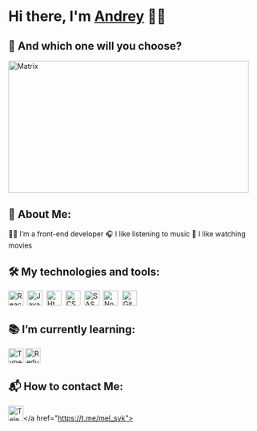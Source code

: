 <h1>Hi there, I'm <a href="https://amelin.movies.nomoredomains.club/" target="_blank">Andrey</a> ✌🏼</h1>

## 💊 And which one will you choose?

<img src="https://gifer.com/embed/1Dyk.gif" width=480 height=264.490 alt="Matrix"/>

## 👶 About Me:

👨‍💻 I’m a front-end developer
🎧 I like listening to music
🍿 I like watching movies

## 🛠 My technologies and tools:

<img src="https://img.icons8.com/color/48/null/react-native.png" height="30" alt="React"/>&nbsp;
<img src="https://img.icons8.com/color/48/null/javascript--v1.png" height="30" alt="JavaScript"/>&nbsp;
<img src="https://img.icons8.com/color/48/null/html-5--v1.png" height="30" alt="Html"/>&nbsp;
<img src="https://img.icons8.com/color/48/null/css3.png" height="30" alt="CSS"/>&nbsp;
<img src="https://img.icons8.com/color/48/null/sass.png" height="30" alt="SASS"/>&nbsp;
<img src="https://img.icons8.com/fluency/48/null/node-js.png" height="30" alt="NodeJS"/>&nbsp;
<img src="https://img.icons8.com/ios-filled/50/null/github.png" height="30" alt="GitHub"/>&nbsp;

## 📚 I’m currently learning:

<img src="https://img.icons8.com/fluency/48/null/typescript--v2.png" height="30" alt="TypeScript"/>
<img src="https://img.icons8.com/color/48/null/redux.png" height="30" alt="Redux"/>

## 📬 How to contact Me:

<img src="https://img.icons8.com/color/48/null/telegram-app--v1.png" height="30" alt="Telegram"></a href="https://t.me/mel_svk"></a></img>
